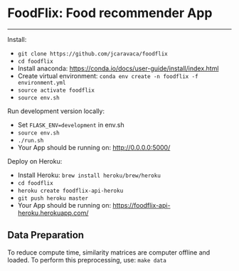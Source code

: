 # FoodFlix: Food recommender App
---------------------------------

Install:
- `git clone https://github.com/jcaravaca/foodflix`
- `cd foodflix`
- Install anaconda: https://conda.io/docs/user-guide/install/index.html
- Create virtual environment: `conda env create -n foodflix -f environment.yml`
- `source activate foodflix`
- `source env.sh`

Run development version locally:
- Set `FLASK_ENV=development` in env.sh
- `source env.sh`
- `./run.sh`
- Your App should be running on: http://0.0.0.0:5000/

Deploy on Heroku:
- Install Heroku: `brew install heroku/brew/heroku`
- `cd foodflix`
- `heroku create foodflix-api-heroku`
- `git push heroku master`
- Your App should be running on: https://foodflix-api-heroku.herokuapp.com/


## Data Preparation
To reduce compute time, similarity matrices are computer offline and loaded. To perform this preprocessing, use:
```make data```
